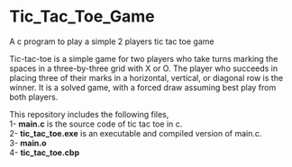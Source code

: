 # Tic_Tac_Toe_Game
A c program to play a simple 2 players tic tac toe game
<br>

Tic-tac-toe is a simple game for two players who take turns marking the spaces in a three-by-three grid with X or O. The player who succeeds in placing three of their marks in a horizontal, vertical, or diagonal row is the winner. It is a solved game, with a forced draw assuming best play from both players.<br>

This repository includes the following files,<br>
1- **main.c** is the source code of tic tac toe in c.<br>
2- **tic_tac_toe.exe** is an executable and compiled version of main.c.<br>
3- **main.o**<br>
4- **tic_tac_toe.cbp**<br>

